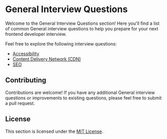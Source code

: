 # General Interview Questions

Welcome to the General Interview Questions section! Here you'll find a list of common General interview questions to help you prepare for your next frontend developer interview.

Feel free to explore the following interview questions:

- [Accessibility](./Accessibility.md)
- [Content Delivery Network (CDN)](<./Content%20Delivery%20Network%20(CDN).md>)
- [SEO](./SEO.md)

## Contributing

Contributions are welcome! If you have any additional General interview questions or improvements to existing questions, please feel free to submit a pull request.

## License

This section is licensed under the [MIT License](../LICENSE).
